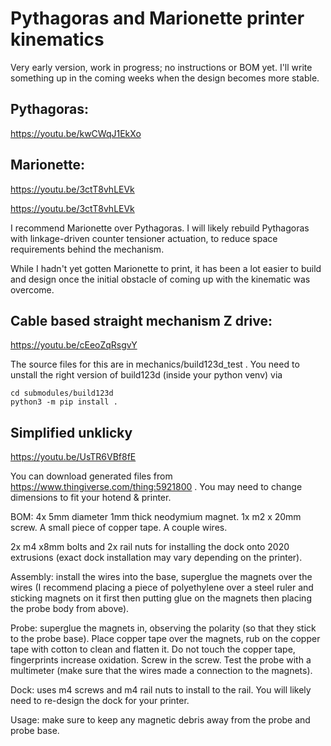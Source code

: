 # Pythagoras and Marionette printer kinematics

Very early version, work in progress; no instructions or BOM yet. I'll write something up in the coming weeks when the design becomes more stable. 
## Pythagoras:

https://youtu.be/kwCWqJ1EkXo

## Marionette:

https://youtu.be/3ctT8vhLEVk

https://youtu.be/3ctT8vhLEVk

I recommend Marionette over Pythagoras. I will likely rebuild Pythagoras with linkage-driven counter tensioner actuation, to reduce space requirements behind the mechanism. 

While I hadn't yet gotten Marionette to print, it has been a lot easier to build and design once the initial obstacle of coming up with the kinematic was overcome.

## Cable based straight mechanism Z drive:

https://youtu.be/cEeoZqRsgvY

The source files for this are in mechanics/build123d_test . You need to unstall the right version of build123d (inside your python venv) via
```
cd submodules/build123d
python3 -m pip install .
```

## Simplified unklicky

https://youtu.be/UsTR6VBf8fE

You can download generated files from https://www.thingiverse.com/thing:5921800 . You may need to change dimensions to fit your hotend & printer.

BOM: 4x 5mm diameter 1mm thick neodymium magnet. 1x m2 x 20mm screw. A small piece of copper tape. A couple wires. 

2x m4 x8mm bolts and 2x rail nuts for installing the dock onto 2020 extrusions (exact dock installation may vary depending on the printer).

Assembly: install the wires into the base, superglue the magnets over the wires (I recommend placing a piece of polyethylene over a steel ruler and sticking magnets on it first then putting glue on the magnets then placing the probe body from above).

Probe: superglue the magnets  in, observing the polarity (so that they stick to the probe base). Place copper tape over the magnets, rub on the copper tape with cotton to clean and flatten it. Do not touch the copper tape, fingerprints increase oxidation. Screw in the screw. Test the probe with a multimeter (make sure that the wires made a connection to the magnets).

Dock: uses m4 screws and m4 rail nuts to install to the rail. You will likely need to re-design the dock for your printer.

Usage: make sure to keep any magnetic debris away from the probe and probe base.
